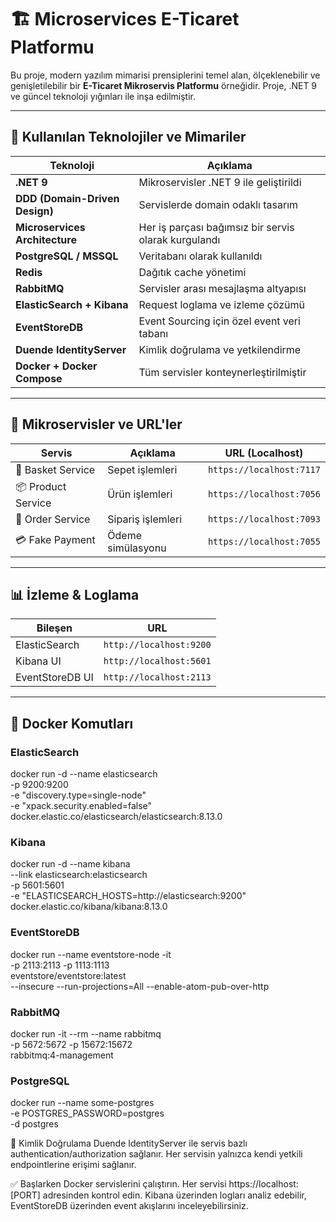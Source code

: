 # 🏗️ Microservices E-Ticaret Platformu

Bu proje, modern yazılım mimarisi prensiplerini temel alan, ölçeklenebilir ve genişletilebilir bir **E-Ticaret Mikroservis Platformu** örneğidir. Proje, .NET 9 ve güncel teknoloji yığınları ile inşa edilmiştir.

---

## 🚀 Kullanılan Teknolojiler ve Mimariler

| Teknoloji                  | Açıklama                                                                 |
|----------------------------|--------------------------------------------------------------------------|
| **.NET 9**                 | Mikroservisler .NET 9 ile geliştirildi                                   |
| **DDD (Domain-Driven Design)** | Servislerde domain odaklı tasarım                                    |
| **Microservices Architecture** | Her iş parçası bağımsız bir servis olarak kurgulandı                 |
| **PostgreSQL / MSSQL**     | Veritabanı olarak kullanıldı                                             |
| **Redis**                 | Dağıtık cache yönetimi                                                    |
| **RabbitMQ**              | Servisler arası mesajlaşma altyapısı                                      |
| **ElasticSearch + Kibana** | Request loglama ve izleme çözümü                                         |
| **EventStoreDB**          | Event Sourcing için özel event veri tabanı                                |
| **Duende IdentityServer** | Kimlik doğrulama ve yetkilendirme                                         |
| **Docker + Docker Compose** | Tüm servisler konteynerleştirilmiştir                                   |

---

## 🧩 Mikroservisler ve URL'ler

| Servis            | Açıklama             | URL (Localhost)             |
|-------------------|----------------------|-----------------------------|
| 🛒 Basket Service  | Sepet işlemleri      | `https://localhost:7117`   |
| 📦 Product Service | Ürün işlemleri       | `https://localhost:7056`   |
| 📑 Order Service   | Sipariş işlemleri    | `https://localhost:7093`   |
| 💳 Fake Payment    | Ödeme simülasyonu    | `https://localhost:7055`   |

---

## 📊 İzleme & Loglama

| Bileşen         | URL                           |
|------------------|------------------------------|
| ElasticSearch    | `http://localhost:9200`      |
| Kibana UI        | `http://localhost:5601`      |
| EventStoreDB UI  | `http://localhost:2113`      |

---

## 🐳 Docker Komutları


### ElasticSearch
docker run -d --name elasticsearch \
  -p 9200:9200 \
  -e "discovery.type=single-node" \
  -e "xpack.security.enabled=false" \
  docker.elastic.co/elasticsearch/elasticsearch:8.13.0

### Kibana
docker run -d --name kibana \
  --link elasticsearch:elasticsearch \
  -p 5601:5601 \
  -e "ELASTICSEARCH_HOSTS=http://elasticsearch:9200" \
  docker.elastic.co/kibana/kibana:8.13.0

### EventStoreDB
docker run --name eventstore-node -it \
  -p 2113:2113 -p 1113:1113 \
  eventstore/eventstore:latest \
  --insecure --run-projections=All --enable-atom-pub-over-http

### RabbitMQ
docker run -it --rm --name rabbitmq \
  -p 5672:5672 -p 15672:15672 \
  rabbitmq:4-management

### PostgreSQL
docker run --name some-postgres \
  -e POSTGRES_PASSWORD=postgres \
  -d postgres


🔐 Kimlik Doğrulama
  Duende IdentityServer ile servis bazlı authentication/authorization sağlanır.
  Her servisin yalnızca kendi yetkili endpointlerine erişimi sağlanır.


✅ Başlarken
  Docker servislerini çalıştırın.
  Her servisi https://localhost:[PORT] adresinden kontrol edin.
  Kibana üzerinden logları analiz edebilir, EventStoreDB üzerinden event akışlarını inceleyebilirsiniz.
